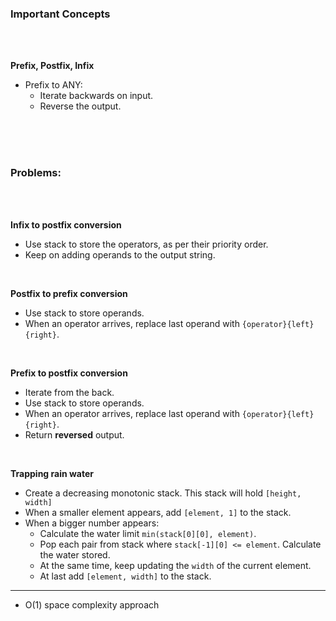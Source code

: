 ### Important Concepts

<br>
<br>

**Prefix, Postfix, Infix**
- Prefix to ANY:
    - Iterate backwards on input.
    - Reverse the output.

<br>
<br>
<br>

### Problems:

<br>
<br>

**Infix to postfix conversion**
- Use stack to store the operators, as per their priority order.
- Keep on adding operands to the output string.

<br>

**Postfix to prefix conversion**
- Use stack to store operands.
- When an operator arrives, replace last operand with `{operator}{left}{right}`.

<br>

**Prefix to postfix conversion**
- Iterate from the back.
- Use stack to store operands.
- When an operator arrives, replace last operand with `{operator}{left}{right}`.
- Return **reversed** output.

<br>

**Trapping rain water**
- Create a decreasing monotonic stack. This stack will hold `[height, width]`
- When a smaller element appears, add `[element, 1]` to the stack.
- When a bigger number appears:
    - Calculate the water limit `min(stack[0][0], element)`.
    - Pop each pair from stack where `stack[-1][0] <= element`. Calculate the water stored.
    - At the same time, keep updating the `width` of the current element.
    - At last add `[element, width]` to the stack.
---
- O(1) space complexity approach
 